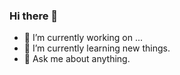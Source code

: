 ### Hi there 👋

- 🔭 I’m currently working on ...
- 🌱 I’m currently learning new things.
- 💬 Ask me about anything.
